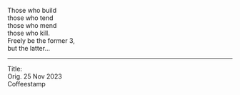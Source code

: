 Those who build\
those who tend\
those who mend\
those who kill.\
Freely be the former 3,\
but the latter...

-----

Title:\
Orig. 25 Nov 2023\
Coffeestamp